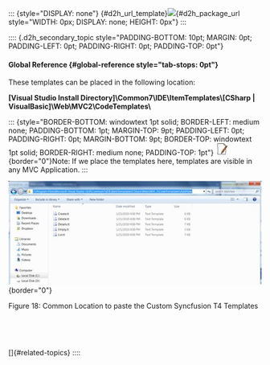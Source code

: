 ::: {style="DISPLAY: none"}
[](ms-xhelp:///?Id=d2h_url_template){#d2h_url_template}![](!package_url!){#d2h_package_url style="WIDTH: 0px; DISPLAY: none; HEIGHT: 0px"}
:::

:::: {.d2h_secondary_topic style="PADDING-BOTTOM: 10pt; MARGIN: 0pt; PADDING-LEFT: 0pt; PADDING-RIGHT: 0pt; PADDING-TOP: 0pt"}
#### Global Reference {#global-reference style="tab-stops: 0pt"}

These templates can be placed in the following location:

**\[Visual Studio Install Directory\]\\Common7\\IDE\\ItemTemplates\\\[CSharp \| VisualBasic\]\\Web\\MVC2\\CodeTemplates\\**

::: {style="BORDER-BOTTOM: windowtext 1pt solid; BORDER-LEFT: medium none; PADDING-BOTTOM: 1pt; MARGIN-TOP: 9pt; PADDING-LEFT: 0pt; PADDING-RIGHT: 0pt; MARGIN-BOTTOM: 9pt; BORDER-TOP: windowtext 1pt solid; BORDER-RIGHT: medium none; PADDING-TOP: 1pt"}
![](ImagesExt/image55_6.jpg){border="0"}Note: If we place the templates here, templates are visible in any MVC Application.
:::

![](ImagesExt/image55_23.jpg){border="0"}

Figure 18: Common Location to paste the Custom Syncfusion T4 Templates

 

 

[]{#related-topics}
::::
